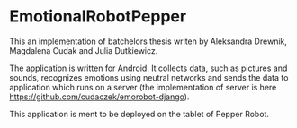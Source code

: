 # EmotionalRobotPepper

This an implementation of batchelors thesis writen by Aleksandra Drewnik, Magdalena Cudak and Julia Dutkiewicz. 

The application is written for Android. It collects data, such as pictures and sounds, recognizes emotions using neutral networks and sends the data to application which runs on a server (the implementation of server is here https://github.com/cudaczek/emorobot-django). 

This application is ment to be deployed on the tablet of Pepper Robot.
